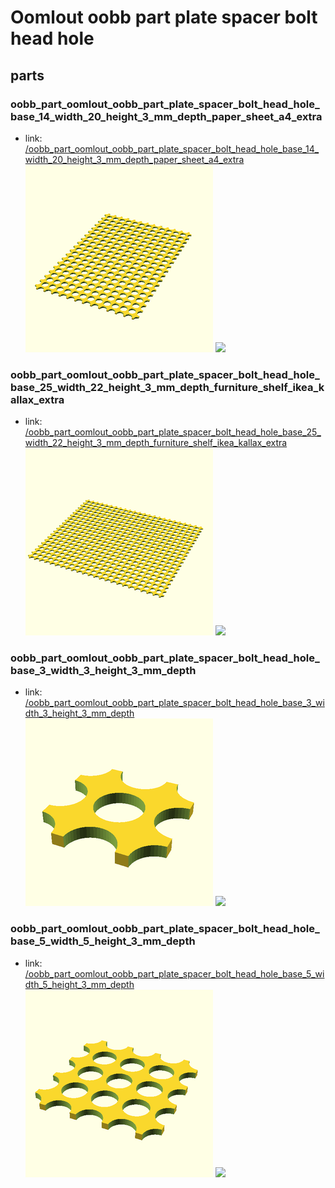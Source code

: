 # Oomlout oobb part plate spacer bolt head hole


## parts

### oobb_part_oomlout_oobb_part_plate_spacer_bolt_head_hole_base_14_width_20_height_3_mm_depth_paper_sheet_a4_extra
* link: [/oobb_part_oomlout_oobb_part_plate_spacer_bolt_head_hole_base_14_width_20_height_3_mm_depth_paper_sheet_a4_extra](oobb_part_oomlout_oobb_part_plate_spacer_bolt_head_hole_base_14_width_20_height_3_mm_depth_paper_sheet_a4_extra)  
![](oobb_part_oomlout_oobb_part_plate_spacer_bolt_head_hole_base_14_width_20_height_3_mm_depth_paper_sheet_a4_extra/3dpr_300.png)  ![](oobb_part_oomlout_oobb_part_plate_spacer_bolt_head_hole_base_14_width_20_height_3_mm_depth_paper_sheet_a4_extra/image_300.jpg)
 

### oobb_part_oomlout_oobb_part_plate_spacer_bolt_head_hole_base_25_width_22_height_3_mm_depth_furniture_shelf_ikea_kallax_extra
* link: [/oobb_part_oomlout_oobb_part_plate_spacer_bolt_head_hole_base_25_width_22_height_3_mm_depth_furniture_shelf_ikea_kallax_extra](oobb_part_oomlout_oobb_part_plate_spacer_bolt_head_hole_base_25_width_22_height_3_mm_depth_furniture_shelf_ikea_kallax_extra)  
![](oobb_part_oomlout_oobb_part_plate_spacer_bolt_head_hole_base_25_width_22_height_3_mm_depth_furniture_shelf_ikea_kallax_extra/3dpr_300.png)  ![](oobb_part_oomlout_oobb_part_plate_spacer_bolt_head_hole_base_25_width_22_height_3_mm_depth_furniture_shelf_ikea_kallax_extra/image_300.jpg)
 

### oobb_part_oomlout_oobb_part_plate_spacer_bolt_head_hole_base_3_width_3_height_3_mm_depth
* link: [/oobb_part_oomlout_oobb_part_plate_spacer_bolt_head_hole_base_3_width_3_height_3_mm_depth](oobb_part_oomlout_oobb_part_plate_spacer_bolt_head_hole_base_3_width_3_height_3_mm_depth)  
![](oobb_part_oomlout_oobb_part_plate_spacer_bolt_head_hole_base_3_width_3_height_3_mm_depth/3dpr_300.png)  ![](oobb_part_oomlout_oobb_part_plate_spacer_bolt_head_hole_base_3_width_3_height_3_mm_depth/image_300.jpg)
 

### oobb_part_oomlout_oobb_part_plate_spacer_bolt_head_hole_base_5_width_5_height_3_mm_depth
* link: [/oobb_part_oomlout_oobb_part_plate_spacer_bolt_head_hole_base_5_width_5_height_3_mm_depth](oobb_part_oomlout_oobb_part_plate_spacer_bolt_head_hole_base_5_width_5_height_3_mm_depth)  
![](oobb_part_oomlout_oobb_part_plate_spacer_bolt_head_hole_base_5_width_5_height_3_mm_depth/3dpr_300.png)  ![](oobb_part_oomlout_oobb_part_plate_spacer_bolt_head_hole_base_5_width_5_height_3_mm_depth/image_300.jpg)
 
